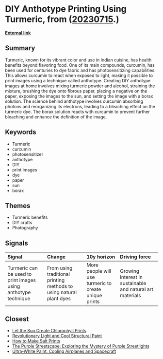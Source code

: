 # __DIY Anthotype Printing Using Turmeric__, from ([20230715](https://kghosh.substack.com/p/20230715).)

__[External link](https://www.popsci.com/diy/anthotype-guide/?utm_source=substack&utm_medium=email)__



## Summary

Turmeric, known for its vibrant color and use in Indian cuisine, has health benefits beyond flavoring food. One of its main compounds, curcumin, has been used for centuries to dye fabric and has photosensitizing capabilities. This allows curcumin to react when exposed to light, making it possible to print images using a technique called anthotype. Creating DIY anthotype images at home involves mixing turmeric powder and alcohol, straining the mixture, brushing the dye onto fibrous paper, placing a negative on the paper, exposing the images to the sun, and setting the image with a borax solution. The science behind anthotype involves curcumin absorbing photons and reorganizing its electrons, leading to a bleaching effect on the turmeric dye. The borax solution reacts with curcumin to prevent further bleaching and enhance the definition of the image.

## Keywords

* Turmeric
* curcumin
* photosensitizer
* anthotype
* DIY
* print images
* dye
* paper
* sun
* borax

## Themes

* Turmeric benefits
* DIY crafts
* Photography

## Signals

| Signal                                                         | Change                                                              | 10y horizon                                           | Driving force                                             |
|:---------------------------------------------------------------|:--------------------------------------------------------------------|:------------------------------------------------------|:----------------------------------------------------------|
| Turmeric can be used to print images using anthotype technique | From using traditional printing methods to using natural plant dyes | More people will use turmeric to create unique prints | Growing interest in sustainable and natural art materials |

## Closest

* [Let the Sun Create Chlorophyll Prints](2bcdda5f8128e32bddc99e1d1d7fb49d)
* [Revolutionary Light and Cool Structural Paint](a6bfcabefea560d7dfefd5aab87f047c)
* [How to Make Salt Prints](372b5ce1e2281acd9551f455a20b7889)
* [The Purple Streetscape: Exploring the Mystery of Purple Streetlights](873367cc7fa867fa41bd53452f576986)
* [Ultra-White Paint: Cooling Airplanes and Spacecraft](8e1b3608f46c809be3c61538048824a8)